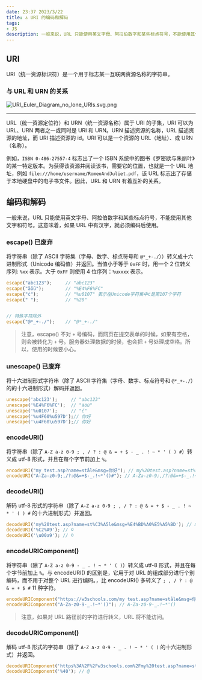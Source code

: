 ```yaml
---
date: 23:37 2023/3/22
title: ⚓ URI 的编码和解码
tags:
- JS
description: 一般来说，URL 只能使用英文字母、阿拉伯数字和某些标点符号，不能使用其他文字和符号。这意味着，如果 URL 中有汉字，就必须编码后使用。
---
```

## URI
URI（统一资源标识符）是一个用于标志某一互联网资源名称的字符串。

### 与 URL 和 URN 的关系
![URI_Euler_Diagram_no_lone_URIs.svg.png](https://p1-juejin.byteimg.com/tos-cn-i-k3u1fbpfcp/ab37c4df17554db89644d988d4d6361a~tplv-k3u1fbpfcp-watermark.image?)

---
URL（统一资源定位符）和 URN（统一资源名称）属于 URI 的子集，URI 可以为 URL、URN 两者之一或同时是 URI 和 URN。URN 描述资源的名称，URL 描述资源的地址，而 URI 描述资源的 id。URI 可以是一个资源的 URL（地址）、或 URN（名称）。

例如，`ISBN 0-486-27557-4` 标志出了一个 ISBN 系统中的图书《罗密欧与朱丽叶》的某一特定版本。为获得该资源并阅读该书，需要它的位置，也就是一个 URL 地址，例如 `file:///home/username/RomeoAndJuliet.pdf`，该 URL 标志出了存储于本地硬盘中的电子书文件。因此，URL 和 URN 有着互补的关系。

## 编码和解码
一般来说，URL 只能使用英文字母、阿拉伯数字和某些标点符号，不能使用其他文字和符号。这意味着，如果 URL 中有汉字，就必须编码后使用。

### escape() 已废弃
将字符串（除了 ASCII 字符集（字母、数字、标点符号和 `@*_+-./`））转义成十六进制形式（Unicode 编码值）并返回。当值小于等于 `0xFF` 时，用一个 2 位转义序列: `%xx` 表示。大于 `0xFF` 则使用 4 位序列：`%uxxxx` 表示。
```js
escape("abc123");     // "abc123"
escape("äöü");        // "%E4%F6%FC"
escape("ć");          // "%u0107" 表示在Unicode字符集中ć是第107个字符
escape(" ");          // "%20"


// 特殊字符除外
escape("@*_+-./");    // "@*_+-./"
```

> 注意，escape() 不对 `+` 号编码，而网页在提交表单的时候，如果有空格，则会被转化为 `+` 号。服务器处理数据的时候，也会把 `+` 号处理成空格。所以，使用的时候要小心。

### unescape() 已废弃
将十六进制形式字符串（除了 ASCII 字符集（字母、数字、标点符号和 `@*_+-./`）的的十六进制形式）解码并返回。
```js
unescape('abc123');     // "abc123"
unescape('%E4%F6%FC');  // "äöü"
unescape('%u0107');     // "ć"
unescape('%u4F60%u597D');// 你好
unescape('\u4F60\u597D');// 你好
```

### encodeURI()
将字符串（除了 `A-Z a-z 0-9 ; , / ? : @ & = + $ - _ . ! ~ * ' ( ) #`）转义成 utf-8 形式，并且在每个字节前加上 `%`。

```js
encodeURI("my test.asp?name=ståle&msg=你好"); // my%20test.asp?name=st%C3%A5le&msg=%E4%BD%A0%E5%A5%BD
encodeURI("A-Za-z0-9;,/?:@&=+$-_.!~*'()#"); // A-Za-z0-9;,/?:@&=+$-_.!~*'()#
```

### decodeURI()
解码 utf-8 形式的字符串（除了 `A-Z a-z 0-9 ; , / ? : @ & = + $ - _ . ! ~ * ' ( ) #` 的十六进制形式）并返回。

```js
decodeURI('my%20test.asp?name=st%C3%A5le&msg=%E4%BD%A0%E5%A5%BD'); // my test.asp?name=ståle&msg=你好
decodeURI('%C2%A9'); // ©
decodeURI('\u00a9'); // ©
```

### encodeURIComponent()
将字符串（除了 `A-Z a-z 0-9 - _ . ! ~ * ' ( )`）转义成 utf-8 形式，并且在每个字节前加上 `%`。与 encodeURI() 的区别是，它用于对 URL 的组成部分进行个别编码，而不用于对整个 URL 进行编码。，比 encodeURI() 多转义了 `; , / ? : @ & = + $ #` 11 种字符。

```js
encodeURIComponent("https://w3schools.com/my test.asp?name=ståle&msg=你好"); // https%3A%2F%2Fw3schools.com%2Fmy%20test.asp?name=st%C3%A5le&msg=%E4%BD%A0%E5%A5%BD
encodeURIComponent("A-Za-z0-9-_.!~*'()"); // A-Za-z0-9-_.!~*'()
```

> 注意，如果对 URL 路径前的字符进行转义，URL 将不能访问。

### decodeURIComponent()
解码 utf-8 形式的字符串（除了 `A-Z a-z 0-9 - _ . ! ~ * ' ( )` 的十六进制形式）并返回。

```js
decodeURIComponent('https%3A%2F%2Fw3schools.com%2Fmy%20test.asp?name=st%C3%A5le&msg=%E4%BD%A0%E5%A5%BD'); // https://w3schools.com/my test.asp?name=ståle&msg=你好
decodeURIComponent('%40'); // @
```
